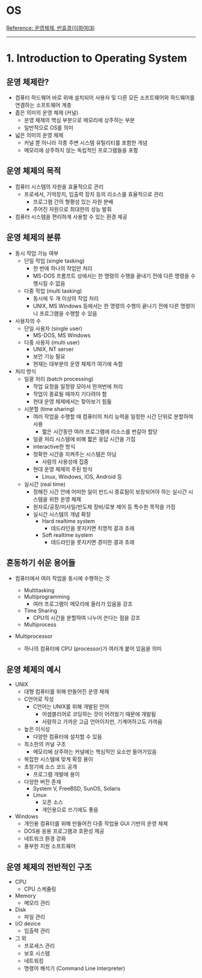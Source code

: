 # OS

[Reference: 운영체제, 반효경(이화여대) ](http://www.kocw.or.kr/home/cview.do?mty=p&kemId=1046323)

---



# 1. Introduction to Operating System

## 운영 체제란?

- 컴퓨터 하드웨어 바로 위에 설치되어 사용자 및 다른 모든 소프트웨어와 하드웨어를 연결하는 소프트웨어 계층
- 좁은 의미의 운영 체제 (커널)
  - 운영 체제의 핵심 부분으로 메모리에 상주하는 부분
  - 일반적으로 OS를 의미
- 넓은 의미의 운영 체제
  - 커널 뿐 아니라 각종 주변 시스템 유틸리티를 포함한 개념
  - 메모리에 상주하지 않는 독립적인 프로그램들을 포함



## 운영 체제의 목적

- 컴퓨터 시스템의 자원을 효율적으로 관리
  - 프로세서, 기억장치, 입출력 장치 등의 리소스를 효율적으로 관리
    - 프로그램 간의 형평성 있는 자원 분배
    - 주어진 자원으로 최대한의 성능 발휘
- 컴퓨터 시스템을 편리하게 사용할 수 있는 환경 제공



## 운영 체제의 분류

- 동시 작업 가능 여부
  - 단일 작업 (single tasking)
    - 한 번에 하나의 작업만 처리
    - MS-DOS 프롬프트 상에서는 한 명령의 수행을 끝내기 전에 다른 명령을 수행시킬 수 없음
  - 다중 작업 (multi tasking)
    - 동시에 두 개 이상의 작업 처리
    - UNIX, MS Windows 등에서는 한 명령의 수행이 끝나기 전에 다른 명령이나 프로그램을 수행할 수 있음
- 사용자의 수
  - 단일 사용자 (single user)
    - MS-DOS, MS Windows
  - 다중 사용자 (multi user)
    - UNIX, NT server
    - 보안 기능 필요
    - 현재는 대부분의 운영 체제가 여기에 속함
- 처리 방식
  - 일괄 처리 (batch processing)
    - 작업 요청을 일정량 모아서 한꺼번에 처리
    - 작업이 종료될 때까지 기다려야 함
    - 현대 운영 체제에서는 찾아보기 힘듦
  - 시분할 (time sharing)
    - 여러 작업을 수행할 때 컴퓨터의 처리 능력을 일정한 시간 단위로 분할하여 사용
      - 짧은 시간동안 여러 프로그램에 리소스를 번갈아 할당
    - 일괄 처리 시스템에 비해 짧은 응답 시간을 가짐
    - interactive한 방식
    - 정확한 시간을 지켜주는 시스템은 아님
      - 사람의 사용성에 집중
    - 현대 운영 체제의 주된 방식
      - Linux, Windows, IOS, Android 등
  - 실시간 (real time)
    - 정해진 시간 안에 어떠한 일이 반드시 종료됨이 보장되어야 하는 실시간 시스템을 위한 운영 체제
    - 원자로/공장/미사일/반도체 장비/로봇 제어 등 특수한 목적을 가짐
    - 실시간 시스템의 개념 확장
      - Hard realtime system
        - 데드라인을 못지키면 치명적 결과 초래
      - Soft realtime system
        - 데드라인을 못지키면 경미한 결과 초래



## 혼동하기 쉬운 용어들

- 컴퓨터에서 여러 작업을 동시에 수행하는 것
  - Multitasking
  - Multiprogramming
    - 여러 프로그램이 메모리에 올라가 있음을 강조
  - Time Sharing
    - CPU의 시간을 분할하여 나누어 쓴다는 점을 강조
  - Multiprocess

- Multiprocessor
  - 하나의 컴퓨터에 CPU (processor)가 여러개 붙어 있음을 의미



## 운영 체제의 예시

- UNIX
  - 대형 컴퓨터를 위해 만들어진 운영 체제
  - C언어로 작성
    - C언어는 UNIX를 위해 개발된 언어
      - 어셈블리어로 코딩하는 것이 어려웠기 때문에 개발됨
      - 사람하고 가까운 고급 언어이지만, 기계어하고도 가까움
  - 높은 이식성
    - 다양한 컴퓨터에 설치할 수 있음
  - 최소한의 커널 구조
    - 메모리에 상주하는 커널에는 핵심적인 요소만 들어가있음
  - 복잡한 시스템에 맞게 확장 용이
  - 초창기에 소스 코드 공개
    - 프로그램 개발에 용이
  - 다양한 버전 존재
    - System V, FreeBSD, SunOS, Solaris
    - Linux
      - 오픈 소스
      - 개인용으로 쓰기에도 좋음
- Windows
  - 개인용 컴퓨터를 위해 만들어진 다중 작업용 GUI 기반의 운영 체제
  - DOS용 응용 프로그램과 호환성 제공
  - 네트워크 환경 강화
  - 풍부한 지원 소프트웨어



## 운영 체제의 전반적인 구조

- CPU
  - CPU 스케쥴링
- Memory
  - 메모리 관리
- Disk
  - 파일 관리
- I/O device
  - 입출력 관리
- 그 외
  - 프로세스 관리
  - 보호 시스템
  - 네트워킹
  - 명령어 해석기 (Command Line Interpreter)



